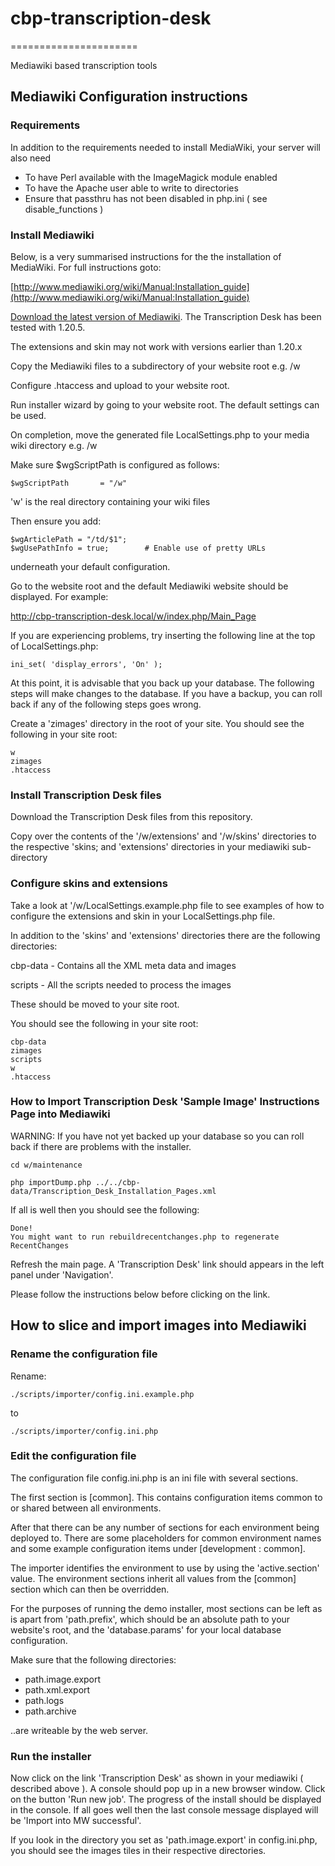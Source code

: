 # cbp-transcription-desk
======================

Mediawiki based transcription tools


## Mediawiki Configuration instructions

### Requirements

In addition to the requirements needed to install MediaWiki, your server will also need

* To have Perl available with the ImageMagick module enabled
* To have the Apache user able to write to directories
* Ensure that passthru has not been disabled in php.ini ( see disable_functions )

### Install Mediawiki

Below, is a very summarised instructions for the the installation of MediaWiki. For full instructions goto:

[http://www.mediawiki.org/wiki/Manual:Installation_guide](http://www.mediawiki.org/wiki/Manual:Installation_guide)

[Download the latest version of Mediawiki](http://www.mediawiki.org/wiki/Download). The Transcription Desk has been tested with 1.20.5.

The extensions and skin may not work with versions earlier than 1.20.x

Copy the Mediawiki files to a subdirectory of your website root e.g. /w

Configure .htaccess and upload to your website root.

Run installer wizard by going to your website root. The default settings can be used.

On completion, move the generated file LocalSettings.php to your media wiki directory e.g. /w

Make sure $wgScriptPath is configured as follows:

```
$wgScriptPath       = "/w"
```

'w' is the real directory containing your wiki files

Then ensure you add:

```
$wgArticlePath = "/td/$1";
$wgUsePathInfo = true;        # Enable use of pretty URLs
```

underneath your default configuration.

Go to the website root and the default Mediawiki website should be displayed. For example:

http://cbp-transcription-desk.local/w/index.php/Main_Page

If you are experiencing problems, try inserting the following line at the top of LocalSettings.php:

```
ini_set( 'display_errors', 'On' );
```

At this point, it is advisable that you back up your database. The following steps will make changes to the database. If you have a backup, you can roll back if any of the following steps goes wrong.

Create a 'zimages' directory in the root of your site. You should see the following in your site root:

```
w
zimages
.htaccess
```


### Install Transcription Desk files

Download the Transcription Desk files from this repository.

Copy over the contents of the '/w/extensions' and '/w/skins' directories to the respective 'skins; and 'extensions' directories in your mediawiki sub-directory

### Configure skins and extensions

Take a look at '/w/LocalSettings.example.php file to see examples of how to configure the extensions and skin in your LocalSettings.php file.

In addition to the 'skins' and 'extensions' directories there are the following directories:

cbp-data - Contains all the XML meta data and images

scripts - All the scripts needed to process the images

These should be moved to your site root.

You should see the following in your site root:

```
cbp-data
zimages
scripts
w
.htaccess
```


### How to Import Transcription Desk 'Sample Image' Instructions Page into Mediawiki

WARNING: If you have not yet backed up your database so you can roll back if there are problems with the installer.

```
cd w/maintenance
```

```
php importDump.php ../../cbp-data/Transcription_Desk_Installation_Pages.xml
```

If all is well then you should see the following:

```
Done!
You might want to run rebuildrecentchanges.php to regenerate RecentChanges
```

Refresh the main page. A 'Transcription Desk' link should appears in the left panel under 'Navigation'.

Please follow the instructions below before clicking on the link.


## How to slice and import images into Mediawiki ##

### Rename the configuration file ###

Rename:

```
./scripts/importer/config.ini.example.php
```
to
```
./scripts/importer/config.ini.php
```

### Edit the configuration file ###

The configuration file config.ini.php is an ini file with several sections.

The first section is [common]. This contains configuration items common to or shared between all environments.

After that there can be any number of sections for each environment being deployed to. There are some placeholders for common environment names and some example configuration items under [development : common].

The importer identifies the environment to use by using the 'active.section' value. The environment sections inherit all values from the [common] section which can then be overridden.

For the purposes of running the demo installer, most sections can be left as is apart from 'path.prefix', which should be an absolute path to your website's root, and the 'database.params' for your local database configuration.

Make sure that the following directories:

* path.image.export
* path.xml.export
* path.logs
* path.archive

..are writeable by the web server.

### Run the installer ###

Now click on the link 'Transcription Desk' as shown in your mediawiki ( described above ). A console should pop up in a new browser window. Click on the button 'Run new job'. The progress of the install should be displayed in the console. If all goes well then the last console message displayed will be 'Import into MW successful'.

If you look in the directory you set as 'path.image.export' in config.ini.php, you should see the images tiles in their respective directories.





























